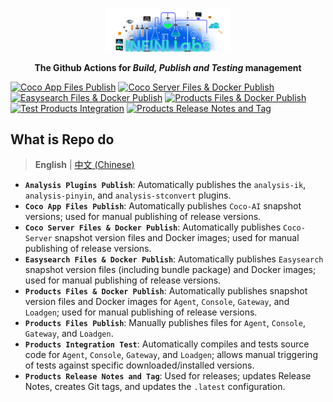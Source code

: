 <p align="center">
<a href="https://infinilabs.com/"><img src="docs/images/infinilabs.svg" alt="banner" width="200px"></a>
</p>

<p align="center">
<b>The Github Actions for <i>Build, Publish and Testing</i> management</b>
</p>

[![Coco App Files Publish](https://github.com/infinilabs/ci/actions/workflows/coco-app.yml/badge.svg)](https://github.com/infinilabs/ci/actions/workflows/coco-app.yml)&nbsp;[![Coco Server Files & Docker Publish](https://github.com/infinilabs/ci/actions/workflows/coco-server.yml/badge.svg)](https://github.com/infinilabs/ci/actions/workflows/coco-server.yml)&nbsp;[![Easysearch Files & Docker Publish](https://github.com/infinilabs/ci/actions/workflows/easysearch-publish.yml/badge.svg)](https://github.com/infinilabs/ci/actions/workflows/easysearch-publish.yml)&nbsp;[![Products Files & Docker Publish](https://github.com/infinilabs/ci/actions/workflows/publish-docker.yml/badge.svg)](https://github.com/infinilabs/ci/actions/workflows/publish-docker.yml)&nbsp;
[![Test Products Integration](https://github.com/infinilabs/ci/actions/workflows/test-integration-products.yml/badge.svg)](https://github.com/infinilabs/ci/actions/workflows/test-integration-products.yml)&nbsp;[![Products Release Notes and Tag](https://github.com/infinilabs/ci/actions/workflows/release.yml/badge.svg)](https://github.com/infinilabs/ci/actions/workflows/release.yml)

## What is Repo do

> **English** | [中文 (Chinese)](README_zh.md)


*   **`Analysis Plugins Publish`**: Automatically publishes the `analysis-ik`, `analysis-pinyin`, and `analysis-stconvert` plugins.
*   **`Coco App Files Publish`**: Automatically publishes `Coco-AI` snapshot versions; used for manual publishing of release versions.
*   **`Coco Server Files & Docker Publish`**: Automatically publishes `Coco-Server` snapshot version files and Docker images; used for manual publishing of release versions.
*   **`Easysearch Files & Docker Publish`**: Automatically publishes `Easysearch` snapshot version files (including bundle package) and Docker images; used for manual publishing of release versions.
*   **`Products Files & Docker Publish`**: Automatically publishes snapshot version files and Docker images for `Agent`, `Console`, `Gateway`, and `Loadgen`; used for manual publishing of release versions.
*   **`Products Files Publish`**: Manually publishes files for `Agent`, `Console`, `Gateway`, and `Loadgen`.
*   **`Products Integration Test`**: Automatically compiles and tests source code for `Agent`, `Console`, `Gateway`, and `Loadgen`; allows manual triggering of tests against specific downloaded/installed versions.
*   **`Products Release Notes and Tag`**: Used for releases; updates Release Notes, creates Git tags, and updates the `.latest` configuration.